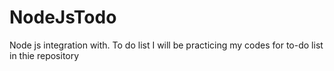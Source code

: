 # NodeJsTodo
Node js integration with. To do list
I will be practicing my codes for to-do list in thie repository
